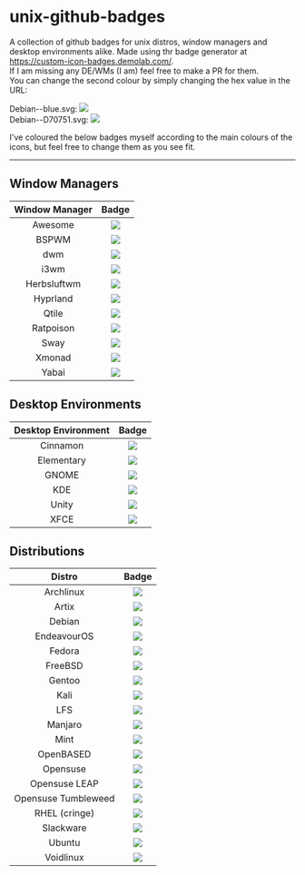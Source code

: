 # unix-github-badges
A collection of github badges for unix distros, window managers and desktop environments alike. Made using thr badge generator at https://custom-icon-badges.demolab.com/. \
If I am missing any DE/WMs (I am) feel free to make a PR for them. \
You can change the second colour by simply changing the hex value in the URL:

Debian--blue.svg: ![](https://custom-icon-badges.demolab.com/badge/Debian--blue.svg?logo=debian-red)\
Debian--D70751.svg: ![](https://custom-icon-badges.demolab.com/badge/Debian--D70751.svg?logo=debian-red)


I've coloured the below badges myself according to the main colours of the icons, but feel free to change them as you see fit.

---

## Window Managers
| Window Manager | Badge |
|:--------------:|:-----:|
| Awesome | ![](https://custom-icon-badges.demolab.com/badge/awesome--505A69.svg?logo=awesome) |
| BSPWM | ![](https://custom-icon-badges.demolab.com/badge/bspwm--F0F0F0.svg?logo=bspwm-whitey) |
| dwm | ![](https://custom-icon-badges.demolab.com/badge/dwm--151515.svg?logo=dwm-black) |
| i3wm | ![](https://custom-icon-badges.demolab.com/badge/i3wm--537A9E.svg?logo=i3) |
| Herbsluftwm | ![](https://custom-icon-badges.demolab.com/badge/Herbsluftwm--418204.svg?logo=herbsluftwm) |
| Hyprland | ![](https://custom-icon-badges.demolab.com/badge/Hyprland--05D6C4.svg?logo=hyprland) |
| Qtile | ![](https://custom-icon-badges.demolab.com/badge/Qtile--F7F7F7.svg?logo=qtile) |
| Ratpoison | ![](https://custom-icon-badges.demolab.com/badge/Ratpoison--CB0000.svg?logo=ratpoison) |
| Sway | ![](https://custom-icon-badges.demolab.com/badge/Sway--EB583D.svg?logo=sway) |
| Xmonad | ![](https://custom-icon-badges.demolab.com/badge/xmonad--FD4D5E.svg?logo=xmonad-new) |
| Yabai | ![](https://custom-icon-badges.demolab.com/badge/Yabai--305B6C.svg?logo=yabai) |

## Desktop Environments
| Desktop Environment | Badge |
|:-------------------:|:-----:|
| Cinnamon | ![](https://custom-icon-badges.demolab.com/badge/Cinnamon--DC682E.svg?logo=cinnamon) |
| Elementary | ![](https://custom-icon-badges.demolab.com/badge/Elementary--151515.svg?logo=elementary-e) |
| GNOME | ![](https://custom-icon-badges.demolab.com/badge/GNOME--1C71D8.svg?logo=gnome-foot) |
| KDE | ![](https://custom-icon-badges.demolab.com/badge/KDE--1D99F3.svg?logo=kde) |
| Unity | ![](https://custom-icon-badges.demolab.com/badge/Unity--94306D.svg?logo=unity-de) |
| XFCE | ![](https://custom-icon-badges.demolab.com/badge/XFCE--2284F2.svg?logo=xfce) |

## Distributions
| Distro | Badge |
|:-------------------:|:-----:|
| Archlinux | ![](https://custom-icon-badges.demolab.com/badge/Arch--1BADF6.svg?logo=archlinux) |
| Artix | ![](https://custom-icon-badges.demolab.com/badge/Artix--35C9F8.svg?logo=artix) |
| Debian | ![](https://custom-icon-badges.demolab.com/badge/Debian--D70751.svg?logo=debian-red) |
| EndeavourOS | ![](https://custom-icon-badges.demolab.com/badge/EndeavourOS--7F3FBF.svg?logo=endeavouros) |
| Fedora | ![](https://custom-icon-badges.demolab.com/badge/Fedora--5FBFFF.svg?logo=fedora-linux) |
| FreeBSD | ![](https://custom-icon-badges.demolab.com/badge/FreeBSD--D50111.svg?logo=freebsd-unix) |
| Gentoo | ![](https://custom-icon-badges.demolab.com/badge/Gentoo--C5C4F4.svg?logo=gentoo-linux) |
| Kali | ![](https://custom-icon-badges.demolab.com/badge/Kali--2777FF.svg?logo=kali) |
| LFS | ![](https://custom-icon-badges.demolab.com/badge/LFS--FDCA00.svg?logo=lfs) |
| Manjaro | ![](https://custom-icon-badges.demolab.com/badge/Manjaro--3EE16C.svg?logo=manjaro) |
| Mint | ![](https://custom-icon-badges.demolab.com/badge/Mint--7CD54A.svg?logo=mint) |
| OpenBASED | ![](https://custom-icon-badges.demolab.com/badge/openBSD--EAD370.svg?logo=openBASED) |
| Opensuse | ![](https://custom-icon-badges.demolab.com/badge/openSUSE--87DB2B.svg?logo=opensuse) |
| Opensuse LEAP | ![](https://custom-icon-badges.demolab.com/badge/Leap--76D351n.svg?logo=leap) |
| Opensuse Tumbleweed | ![](https://custom-icon-badges.demolab.com/badge/Tumbleweed--41D1C3.svg?logo=tumbleweed) |
| RHEL (cringe) | ![](https://custom-icon-badges.demolab.com/badge/RHEL--EE0000.svg?logo=redhat-cringe) |
| Slackware | ![](https://custom-icon-badges.demolab.com/badge/Slackware--647ADA.svg?logo=slackware) |
| Ubuntu | ![](https://custom-icon-badges.demolab.com/badge/Ubuntu--FF8926.svg?logo=ubuntu-new) |
| Voidlinux | ![](https://custom-icon-badges.demolab.com/badge/Void--478061.svg?logo=void) |

